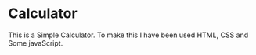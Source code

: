 # Calculator
This is a Simple Calculator. To make this I have been used HTML,  CSS and Some javaScript.
